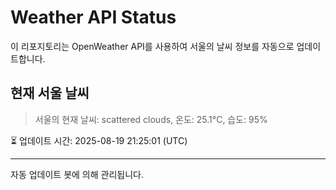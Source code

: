 
# Weather API Status

이 리포지토리는 OpenWeather API를 사용하여 서울의 날씨 정보를 자동으로 업데이트합니다.

## 현재 서울 날씨
> 서울의 현재 날씨: scattered clouds, 온도: 25.1°C, 습도: 95%

⏳ 업데이트 시간: 2025-08-19 21:25:01 (UTC)

---
자동 업데이트 봇에 의해 관리됩니다.
